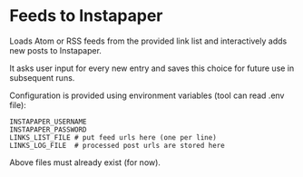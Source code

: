 # Feeds to Instapaper

Loads Atom or RSS feeds from the provided link list and interactively adds new posts to Instapaper.

It asks user input for every new entry and saves this choice for future use in subsequent runs.

Configuration is provided using environment variables (tool can read .env file):

    INSTAPAPER_USERNAME
    INSTAPAPER_PASSWORD
    LINKS_LIST_FILE # put feed urls here (one per line)
    LINKS_LOG_FILE  # processed post urls are stored here

Above files must already exist (for now).
